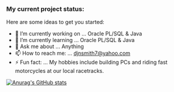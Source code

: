 ### My current project status:

Here are some ideas to get you started:

- 🔭 I’m currently working on ... Oracle PL/SQL & Java
- 🌱 I’m currently learning ... Oracle PL/SQL & Java
- 💬 Ask me about ... Anything
- 📫 How to reach me: ... djnsmith7@yahoo.com
- ⚡ Fun fact: ... My hobbies include building PCs and riding fast motorcycles at our local racetracks.

[![Anurag's GitHub stats](https://github-readme-stats.vercel.app/api?username=djnsmith7)](https://github.com/anuraghazra/github-readme-stats)
